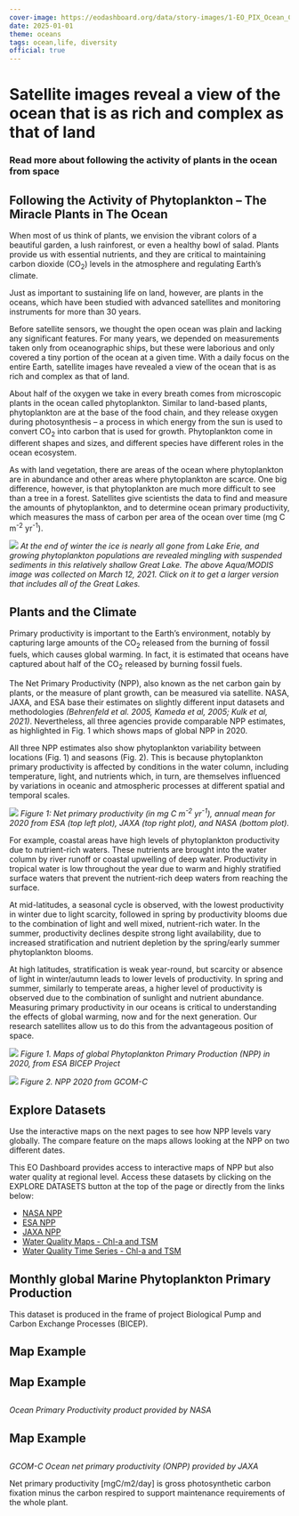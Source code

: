 ```yaml
---
cover-image: https://eodashboard.org/data/story-images/1-EO_PIX_Ocean_COVER_Photo.jpeg
date: 2025-01-01
theme: oceans
tags: ocean,life, diversity
official: true
---
```

#   Satellite images reveal a view of the ocean that is as rich and complex as that of land <!--{ as="img" mode="hero" src="https://eodashboard.org/data/story-images/1-EO_PIX_Ocean_COVER_Photo.jpeg" }-->
### Read more about following the activity of plants in the ocean from space <!--{ style="font-size:1.5rem;opacity:0.7;margin-top:1rem;" }-->

## Following the Activity of Phytoplankton – The Miracle Plants in The Ocean

When most of us think of plants, we envision the vibrant colors of a beautiful garden, a lush rainforest, or even a healthy bowl of salad. Plants provide us with essential nutrients, and they are critical to maintaining carbon dioxide (CO<sub>2</sub>) levels in the atmosphere and regulating Earth’s climate.

Just as important to sustaining life on land, however, are plants in the oceans, which have been studied with advanced satellites and monitoring instruments for more than 30 years.

Before satellite sensors, we thought the open ocean was plain and lacking any significant features. For many years, we depended on measurements taken only from oceanographic ships, but these were laborious and only covered a tiny portion of the ocean at a given time. With a daily focus on the entire Earth, satellite images have revealed a view of the ocean that is as rich and complex as that of land.

About half of the oxygen we take in every breath comes from microscopic plants in the ocean called phytoplankton. Similar to land-based plants, phytoplankton are at the base of the food chain, and they release oxygen during photosynthesis – a process in which energy from the sun is used to convert CO<sub>2</sub> into carbon that is used for growth. Phytoplankton come in different shapes and sizes, and different species have different roles in the ocean ecosystem.

As with land vegetation, there are areas of the ocean where phytoplankton are in abundance and other areas where phytoplankton are scarce. One big difference, however, is that phytoplankton are much more difficult to see than a tree in a forest. Satellites give scientists the data to find and measure the amounts of phytoplankton, and to determine ocean primary productivity, which measures the mass of carbon per area of the ocean over time (mg C m<sup>-2</sup> yr<sup>-1</sup>).

![](https://www.eodashboard.org/data/story-images/A2021071.LakeErie.crop.small.jpg)
*At the end of winter the ice is nearly all gone from Lake Erie, and growing phytoplankton populations are revealed mingling with suspended sediments in this relatively shallow Great Lake. The above Aqua/MODIS image was collected on March 12, 2021. Click on it to get a larger version that includes all of the Great Lakes.*

## Plants and the Climate

Primary productivity is important to the Earth’s environment, notably by capturing large amounts of the CO<sub>2</sub> released from the burning of fossil fuels, which causes global warming. In fact, it is estimated that oceans have captured about half of the CO<sub>2</sub> released by burning fossil fuels.

The Net Primary Productivity (NPP), also known as the net carbon gain by plants, or the measure of plant growth, can be measured via satellite. NASA, JAXA, and ESA base their estimates on slightly different input datasets and methodologies *(Behrenfeld et al. 2005, Kameda et al, 2005; Kulk et al, 2021)*. Nevertheless, all three agencies provide comparable NPP estimates, as highlighted in Fig. 1 which shows maps of global NPP in 2020.

All three NPP estimates also show phytoplankton variability between locations (Fig. 1) and seasons (Fig. 2). This is because phytoplankton primary productivity is affected by conditions in the water column, including temperature, light, and nutrients which, in turn, are themselves influenced by variations in oceanic and atmospheric processes at different spatial and temporal scales.

![](https://www.eodashboard.org/data/story-images/Ocean%20joint%20figure%201.png)
*Figure 1: Net primary productivity (in mg C m<sup>-2</sup> yr<sup>-1</sup>), annual mean for 2020 from ESA (top left plot), JAXA (top right plot), and NASA (bottom plot).*

For example, coastal areas have high levels of phytoplankton productivity due to nutrient-rich waters. These nutrients are brought into the water column by river runoff or coastal upwelling of deep water. Productivity in tropical water is low throughout the year due to warm and highly stratified surface waters that prevent the nutrient-rich deep waters from reaching the surface.

At mid-latitudes, a seasonal cycle is observed, with the lowest productivity in winter due to light scarcity, followed in spring by productivity blooms due to the combination of light and well mixed, nutrient-rich water. In the summer, productivity declines despite strong light availability, due to increased stratification and nutrient depletion by the spring/early summer phytoplankton blooms.

At high latitudes, stratification is weak year-round, but scarcity or absence of light in winter/autumn leads to lower levels of productivity. In spring and summer, similarly to temperate areas, a higher level of productivity is observed due to the combination of sunlight and nutrient abundance. Measuring primary productivity in our oceans is critical to understanding the effects of global warming, now and for the next generation. Our research satellites allow us to do this from the advantageous position of space.

![](https://www.eodashboard.org/data/story-images/1-EO_Dashboard_Water_Quality_Phytoplankton_Production.gif)
*Figure 1. Maps of global Phytoplankton Primary Production (NPP) in 2020, from ESA BICEP Project*

![](https://www.eodashboard.org/data/story-images/NPP_2020a.gif)
*Figure 2. NPP 2020 from GCOM-C*

## Explore Datasets

Use the interactive maps on the next pages to see how NPP levels vary globally. The compare feature on the maps allows looking at the NPP on two different dates.

This EO Dashboard provides access to interactive maps of NPP but also water quality at regional level. Access these datasets by clicking on the EXPLORE DATASETS button at the top of the page or directly from the links below:

- [NASA NPP](https://www.eodashboard.org/?poi=W11-NPPN)
- [ESA NPP](https://www.eodashboard.org/?poi=NPP-NPP)
- [JAXA NPP](https://www.eodashboard.org/?poi=World-N11)
- [Water Quality Maps - Chl-a and TSM](https://www.eodashboard.org/?poi=US04-N3a2&indicator=N3a2)
- [Water Quality Time Series - Chl-a and TSM](https://www.eodashboard.org/?poi=IT10-N3b&indicator=N3b)

## Monthly global Marine Phytoplankton Primary Production

This dataset is produced in the frame of project Biological Pump and Carbon Exchange Processes (BICEP).

## Map Example <!--{as="eox-map" style="width: 100%; height: 500px;" layers='[{"type":"Tile","properties":{"id":"Overlay labels"},"source":{"type":"XYZ","urls":["//s2maps-tiles.eu/wmts/1.0.0/overlay_base_bright_3857/default/g/{z}/{y}/{x}.jpg"]}},{"type":"Tile","properties":{"id":"ocean_primary_productivity-2020-12-11T03:00:00Z"},"source":{"type":"TileWMS","urls":["https://services.sentinel-hub.com/ogc/wms/0635c213-17a1-48ee-aef7-9d1731695a54"],"params":{"layers":"BICEP_NPP_VIS_PP2","styles":"","format":"image/png","time":"2020-12-11T03:00:00Z"}}},{"type":"Tile","properties":{"id":"Terrain light"},"source":{"type":"XYZ","urls":["//s2maps-tiles.eu/wmts/1.0.0/terrain-light_3857/default/g/{z}/{y}/{x}.jpg"]}}]' zoom="3.1699250014423126" center=[0,0] }-->

## Map Example <!--{as="eox-map" style="width: 100%; height: 500px;" layers='[{"type":"Tile","properties":{"id":"Overlay labels"},"source":{"type":"XYZ","urls":["//s2maps-tiles.eu/wmts/1.0.0/overlay_base_bright_3857/default/g/{z}/{y}/{x}.jpg"]}},{"type":"Tile","properties":{"id":"net_primary_production-2020-12-01T00:00:00Z"},"source":{"type":"XYZ","urls":["https://openveda.cloud/api/raster/cog/tiles/WebMercatorQuad/{z}/{x}/{y}?resampling_method=nearest&bidx=1&colormap_name=jet&rescale=0.0,1500.0&url=s3://veda-data-store/MO_NPP_npp_vgpm/A_202012.L3m_MO_NPP_npp_vgpm_4km.tif"]}},{"type":"Tile","properties":{"id":"Terrain light"},"source":{"type":"XYZ","urls":["//s2maps-tiles.eu/wmts/1.0.0/terrain-light_3857/default/g/{z}/{y}/{x}.jpg"]}}]' zoom="3.1699250014423126" center=[0,-6.2376418306265435] }-->

##

*Ocean Primary Productivity product provided by NASA*

## Map Example <!--{as="eox-map" style="width: 100%; height: 500px;" layers='[{"type":"Tile","properties":{"id":"Overlay labels"},"source":{"type":"XYZ","urls":["//s2maps-tiles.eu/wmts/1.0.0/overlay_base_bright_3857/default/g/{z}/{y}/{x}.jpg"]}},{"type":"Tile","properties":{"id":"N11_ocean_primary_productivity-2025-02-14T23:59:30Z"},"source":{"type":"TileWMS","urls":["https://ogcpreview2.restecmap.com/examind/api/WS/wms/default"],"params":{"layers":"ONPP-GCOMC-World-Monthly","styles":"","format":"image/png","time":"2025-02-14T23:59:30Z"}}},{"type":"Tile","properties":{"id":"Terrain light"},"source":{"type":"XYZ","urls":["//s2maps-tiles.eu/wmts/1.0.0/terrain-light_3857/default/g/{z}/{y}/{x}.jpg"]}}]' zoom="3.1699250014423126" center=[-2.88132376829873e-11,-6.2376418306265435] }-->


##

*GCOM-C Ocean net primary productivity (ONPP) provided by JAXA*

Net primary productivity [mgC/m2/day] is gross photosynthetic carbon fixation minus the carbon respired to support maintenance requirements of the whole plant.
